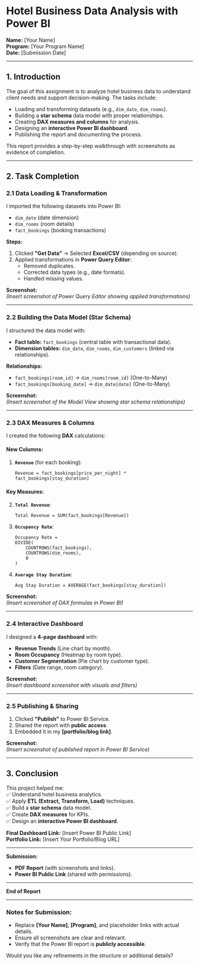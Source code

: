 # **Hotel Business Data Analysis with Power BI**  
**Name:** [Your Name]  
**Program:** [Your Program Name]  
**Date:** [Submission Date]  

---

## **1. Introduction**  
The goal of this assignment is to analyze hotel business data to understand client needs and support decision-making. The tasks include:  
- Loading and transforming datasets (e.g., `dim_date`, `dim_rooms`).  
- Building a **star schema** data model with proper relationships.  
- Creating **DAX measures and columns** for analysis.  
- Designing an **interactive Power BI dashboard**.  
- Publishing the report and documenting the process.  

This report provides a step-by-step walkthrough with screenshots as evidence of completion.  

---

## **2. Task Completion**  

### **2.1 Data Loading & Transformation**  
I imported the following datasets into Power BI:  
- `dim_date` (date dimension)  
- `dim_rooms` (room details)  
- `fact_bookings` (booking transactions)  

**Steps:**  
1. Clicked **"Get Data"** → Selected **Excel/CSV** (depending on source).  
2. Applied transformations in **Power Query Editor**:  
   - Removed duplicates.  
   - Corrected data types (e.g., date formats).  
   - Handled missing values.  

**Screenshot:**  
*(Insert screenshot of Power Query Editor showing applied transformations)*  

---

### **2.2 Building the Data Model (Star Schema)**  
I structured the data model with:  
- **Fact table:** `fact_bookings` (central table with transactional data).  
- **Dimension tables:** `dim_date`, `dim_rooms`, `dim_customers` (linked via relationships).  

**Relationships:**  
- `fact_bookings[room_id]` → `dim_rooms[room_id]` (One-to-Many)  
- `fact_bookings[booking_date]` → `dim_date[date]` (One-to-Many)  

**Screenshot:**  
*(Insert screenshot of the Model View showing star schema relationships)*  

---

### **2.3 DAX Measures & Columns**  
I created the following **DAX** calculations:  

#### **New Columns:**  
1. **`Revenue`** (for each booking):  
   ```dax
   Revenue = fact_bookings[price_per_night] * fact_bookings[stay_duration]  
   ```

#### **Key Measures:**  
2. **`Total Revenue`**:  
   ```dax
   Total Revenue = SUM(fact_bookings[Revenue])  
   ```
3. **`Occupancy Rate`**:  
   ```dax
   Occupancy Rate = 
   DIVIDE(
       COUNTROWS(fact_bookings),
       COUNTROWS(dim_rooms),
       0
   )
   ```
4. **`Average Stay Duration`**:  
   ```dax
   Avg Stay Duration = AVERAGE(fact_bookings[stay_duration])  
   ```

**Screenshot:**  
*(Insert screenshot of DAX formulas in Power BI)*  

---

### **2.4 Interactive Dashboard**  
I designed a **4-page dashboard** with:  
- **Revenue Trends** (Line chart by month).  
- **Room Occupancy** (Heatmap by room type).  
- **Customer Segmentation** (Pie chart by customer type).  
- **Filters** (Date range, room category).  

**Screenshot:**  
*(Insert dashboard screenshot with visuals and filters)*  

---

### **2.5 Publishing & Sharing**  
1. Clicked **"Publish"** to Power BI Service.  
2. Shared the report with **public access**.  
3. Embedded it in my **[portfolio/blog link]**.  

**Screenshot:**  
*(Insert screenshot of published report in Power BI Service)*  

---

## **3. Conclusion**  
This project helped me:  
✅ Understand hotel business analytics.  
✅ Apply **ETL (Extract, Transform, Load)** techniques.  
✅ Build a **star schema** data model.  
✅ Create **DAX measures** for KPIs.  
✅ Design an **interactive Power BI dashboard**.  

**Final Dashboard Link:** [Insert Power BI Public Link]  
**Portfolio Link:** [Insert Your Portfolio/Blog URL]  

---

**Submission:**  
- **PDF Report** (with screenshots and links).  
- **Power BI Public Link** (shared with permissions).  

--- 

**End of Report**  

---

### **Notes for Submission:**  
- Replace **[Your Name]**, **[Program]**, and placeholder links with actual details.  
- Ensure all screenshots are clear and relevant.  
- Verify that the Power BI report is **publicly accessible**.  

Would you like any refinements in the structure or additional details?